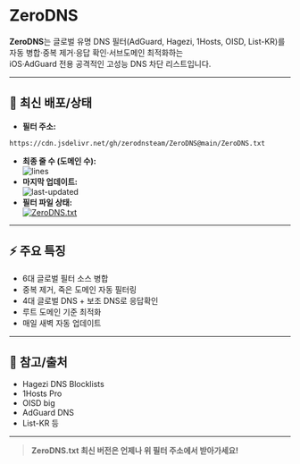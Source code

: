 # ZeroDNS

**ZeroDNS**는 글로벌 유명 DNS 필터(AdGuard, Hagezi, 1Hosts, OISD, List-KR)를 자동 병합·중복 제거·응답 확인·서브도메인 최적화하는  
iOS·AdGuard 전용 공격적인 고성능 DNS 차단 리스트입니다.

---

## 🚀 최신 배포/상태

- **필터 주소:**

```
https://cdn.jsdelivr.net/gh/zerodnsteam/ZeroDNS@main/ZeroDNS.txt
```

- **최종 줄 수 (도메인 수):**  
  ![lines](https://img.shields.io/badge/dynamic/json?color=informational&label=Lines&query=content&url=https://raw.githubusercontent.com/zerodnsteam/ZeroDNS/main/lines.json)
- **마지막 업데이트:**  
  ![last-updated](https://img.shields.io/github/last-commit/zerodnsteam/ZeroDNS?label=Last%20updated)
- **필터 파일 상태:**  
  [![ZeroDNS.txt](https://img.shields.io/badge/ZeroDNS.txt-available-brightgreen?style=flat-square&logo=github)](https://cdn.jsdelivr.net/gh/zerodnsteam/ZeroDNS@main/ZeroDNS.txt)

---

## ⚡️ 주요 특징

- 6대 글로벌 필터 소스 병합
- 중복 제거, 죽은 도메인 자동 필터링
- 4대 글로벌 DNS + 보조 DNS로 응답확인
- 루트 도메인 기준 최적화
- 매일 새벽 자동 업데이트

---

## 🔗 참고/출처

- Hagezi DNS Blocklists
- 1Hosts Pro
- OISD big
- AdGuard DNS
- List-KR 등

---

> **ZeroDNS.txt 최신 버전은 언제나 위 필터 주소에서 받아가세요!**
